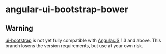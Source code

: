angular-ui-bootstrap-bower
====

## Warning ##
[ui-bootstrap](http://angular-ui.github.io/bootstrap/) is not yet fully compatible with [AngularJS](https://angularjs.org/) 1.3 and above.  This branch losens the version requirements, but use at your own risk.